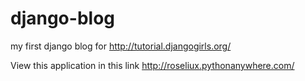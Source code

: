 # django-blog
my first django blog for http://tutorial.djangogirls.org/

View this application in this link http://roseliux.pythonanywhere.com/
